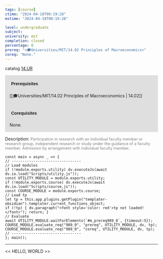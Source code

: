 ```yaml
---
tags: [course]
ctime: "2024-04-18T00:19:28"
mstime: "2024-04-18T00:19:28"

level: undergraduate
subject: 
university: mit
completion: closed
percentage: 0
prereq: "<🎓Universities/MIT/14.02 Principles of Macroeconomics>"
coreq: "None."
---
```


catalog [14.UR](http://student.mit.edu/catalog/m14b.html#14.UR)

<span style="display: block; padding: 15px; background-color: rgb(100, 100, 100, 0.2);"><font id="m_prereq989_0" style="display: block; font-family: Arial, sans-serif; font-weight: bold; padding: 5px">Prerequisites</font><br><span id="prereq989_0">[[🎓Universities/MIT/14.02 Principles of Macroeconomics | 14.02]]</span></span>
<span style="display: block; padding: 15px; background-color: rgb(100, 100, 100, 0.2);"><font id="m_coreq989_0" style="display: block; font-family: Arial, sans-serif; font-weight: bold; padding: 5px">Corequisites</font><br><span id="coreq989_0">None.</span></span>

<font style="">Description:</font>
<font style="color: grey; font-size: 0.8rem;">Participation in research with an individual faculty member or research group, independent research or study under the guidance of a faculty member. Admission by arrangement with individual faculty member.</font>

```dataviewjs
const main = async _ => {
// --------------------------------
// Load modules
if (!module.exports.utility) dv.executeJs(await dv.io.load("Scripts/utility.js"));
const UTILITY_MODULE = module.exports.utility;
if (!module.exports.course) dv.executeJs(await dv.io.load("Scripts/course.js"));
const COURSE_MODULE = module.exports.course;
// Load tp
let tp = this.app.plugins.getPlugin("templater-obsidian").templater.current_functions_object;
if (!tp) { dv.paragraph("<font style='color: red'>tp not loaded!</font>"); return; }
// Evaluate
await UTILITY_MODULE.waitForElements(`#m_prereq989_0`, {timeout:5});
COURSE_MODULE.evaluate_req("989_0", "prereq", UTILITY_MODULE, dv, tp);
COURSE_MODULE.evaluate_req("989_0", "coreq", UTILITY_MODULE, dv, tp);
// --------------------------------
}; main();
```

---

<< HELLO, WORLD >>
